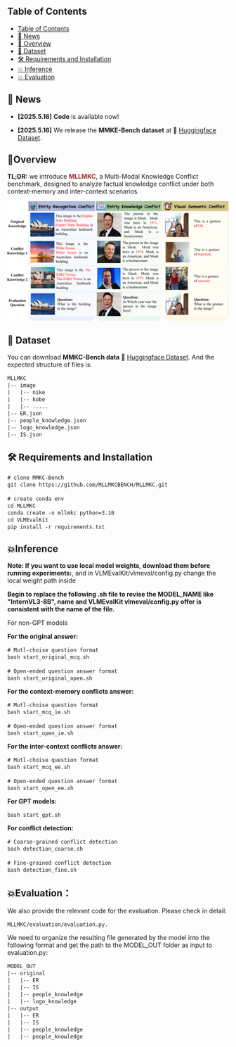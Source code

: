 ## Table of Contents

- [Table of Contents](#table-of-contents)
- [🔔 News](#-news)
- [🌟 Overview](#overview)
- [🤗 Dataset](#-dataset)
- [🛠️ Requirements and Installation](#️-requirements-and-installation)
- [💥 Inference](#training)
- [💥 Evaluation](#training)


## 🔔 News


* **[2025.5.16]**  **Code** is available now!

* **[2025.5.16]**  We release the **MMKE-Bench dataset** at 🤗 [Huggingface Dataset](https://huggingface.co/datasets/starjyf/MLLMKC-datasets).


## 🌟Overview

**TL;DR:** we introduce <span style="color:brown">**MLLMKC**</span>, a  Multi-Modal Knowledge Conflict benchmark, designed to analyze factual knowledge conflict under both context-memory and inter-context scenarios.

<img src="figs\overview.png" width="900px">

</p>

## 🤗 Dataset

You can download **MMKC-Bench data** 🤗 [Huggingface Dataset](https://huggingface.co/datasets/starjyf/MLLMKC-datasets). And the expected structure of files is:

```text
MLLMKC
|-- image
|   |-- nike
|   |-- kobe
|   |-- .....
|-- ER.json
|-- people_knowledge.json
|-- logo_knowledge.json
|-- IS.json
```

## 🛠️ Requirements and Installation

```text
# clone MMKC-Bench
git clone https://github.com/MLLMKCBENCH/MLLMKC.git

# create conda env
cd MLLMKC
conda create -n mllmkc python=3.10
cd VLMEvalKit
pip install -r requirements.txt
```


## 💥Inference
**Note: If you want to use local model weights, download them before running experiments:**, and in VLMEvalKit/vlmeval/config.py change the local weight path inside

**Begin to replace the following .sh file to revise the MODEL_NAME like "InternVL3-8B", name and VLMEvalKit vlmeval/config.py offer is consistent with the name of the file.**

For non-GPT models

**For the original answer:**
```shell
# Mutl-choise question format
bash start_original_mcq.sh

# Open-ended question answer format 
bash start_original_open.sh
```

**For the context-memory conflicts answer:**
```shell
# Mutl-choise question format
bash start_mcq_ie.sh

# Open-ended question answer format 
bash start_open_ie.sh
```

**For the inter-context conflicts answer:**
```shell
# Mutl-choise question format
bash start_mcq_ee.sh

# Open-ended question answer format 
bash start_open_ee.sh
```

**For GPT models:**
```shell
bash start_gpt.sh
```

**For conflict detection:**
```shell
# Coarse-grained conflict detection
bash detection_coarse.sh

# Fine-grained conflict detection
bash detection_fine.sh
```


## 💥Evaluation：
We also provide the relevant code for the evaluation. Please check in detail: 
```
MLLMKC/evaluation/evaluation.py.
```

We need to organize the resulting file generated by the model into the following format and get the path to the MODEL_OUT folder as input to evaluation.py:
```text
MODEL_OUT
|-- original
|   |-- ER
|   |-- IS
|   |-- people_knowledge
|   |-- logo_knowledge
|-- output
|   |-- ER
|   |-- IS
|   |-- people_knowledge
|   |-- people_knowledge
```



    



